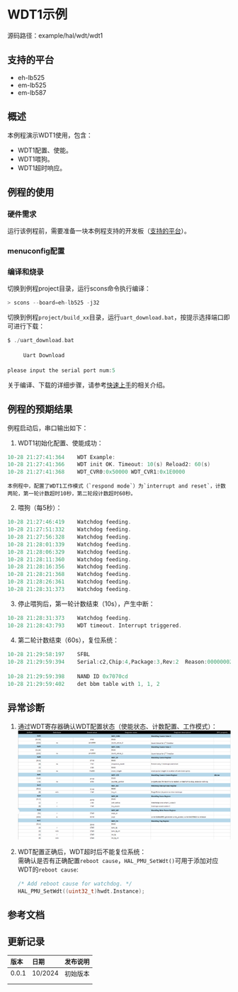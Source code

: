 # WDT1示例

源码路径：example/hal/wdt/wdt1

## 支持的平台
<!-- 支持哪些板子和芯片平台 -->
+ eh-lb525
+ em-lb525
+ em-lb587
## 概述
<!-- 例程简介 -->
本例程演示WDT1使用，包含：
+ WDT1配置、使能。
+ WDT1喂狗。
+ WDT1超时响应。

## 例程的使用
<!-- 说明如何使用例程，比如连接哪些硬件管脚观察波形，编译和烧写可以引用相关文档。
对于rt_device的例程，还需要把本例程用到的配置开关列出来，比如PWM例程用到了PWM1，需要在onchip菜单里使能PWM1 -->

### 硬件需求
运行该例程前，需要准备一块本例程支持的开发板（[支持的平台](quick_start)）。

### menuconfig配置


### 编译和烧录
切换到例程project目录，运行scons命令执行编译：
```c
> scons --board=eh-lb525 -j32
```
切换到例程`project/build_xx`目录，运行`uart_download.bat`，按提示选择端口即可进行下载：
```c
$ ./uart_download.bat

     Uart Download

please input the serial port num:5
```
关于编译、下载的详细步骤，请参考[快速上手](quick_start)的相关介绍。

## 例程的预期结果
<!-- 说明例程运行结果，比如哪几个灯会亮，会打印哪些log，以便用户判断例程是否正常运行，运行结果可以结合代码分步骤说明 -->
例程启动后，串口输出如下：
1. WDT1初始化配置、使能成功：
```c
10-28 21:27:41:364    WDT Example:
10-28 21:27:41:366    WDT init OK. Timeout: 10(s) Reload2: 60(s)
10-28 21:27:41:368    WDT_CVR0:0x50000 WDT_CVR1:0x1E0000
```
```{tip}
本例程中，配置了WDT1工作模式（`respond mode`）为`interrupt and reset`，计数两轮，第一轮计数超时10秒，第二轮段计数超时60秒。  
```
2. 喂狗（每5秒）：
```c
10-28 21:27:46:419    Watchdog feeding.
10-28 21:27:51:332    Watchdog feeding.
10-28 21:27:56:328    Watchdog feeding.
10-28 21:28:01:339    Watchdog feeding.
10-28 21:28:06:329    Watchdog feeding.
10-28 21:28:11:360    Watchdog feeding.
10-28 21:28:16:356    Watchdog feeding.
10-28 21:28:21:368    Watchdog feeding.
10-28 21:28:26:361    Watchdog feeding.
10-28 21:28:31:373    Watchdog feeding.
```
3. 停止喂狗后，第一轮计数结束（10s），产生中断：
```c
10-28 21:28:31:373    Watchdog feeding.
10-28 21:28:43:793    WDT timeout. Interrupt triggered.
```
4. 第二轮计数结束（60s），复位系统：
```c
10-28 21:29:58:197    SFBL
10-28 21:29:59:394    Serial:c2,Chip:4,Package:3,Rev:2  Reason:00000002

10-28 21:29:59:398    NAND ID 0x7070cd
10-28 21:29:59:402    det bbm table with 1, 1, 2
```


## 异常诊断

1. 通过WDT寄存器确认WDT配置状态（使能状态、计数配置、工作模式）：
![WDT regmap](./assets/wdt_regmap.png)

2. WDT配置正确后，WDT超时后不能复位系统：  
需确认是否有正确配置`reboot cause`，`HAL_PMU_SetWdt()`可用于添加对应WDT的`reboot cause`:
    ```c
    /* Add reboot cause for watchdog. */
    HAL_PMU_SetWdt((uint32_t)hwdt.Instance);
    ```

## 参考文档
<!-- 对于rt_device的示例，rt-thread官网文档提供的较详细说明，可以在这里添加网页链接，例如，参考RT-Thread的[RTC文档](https://www.rt-thread.org/document/site/#/rt-thread-version/rt-thread-standard/programming-manual/device/rtc/rtc) -->

## 更新记录
|版本 |日期   |发布说明 |
|:---|:---|:---|
|0.0.1 |10/2024 |初始版本 |
| | | |
| | | |
